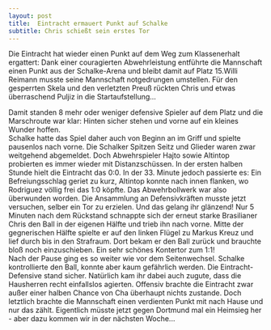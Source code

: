 ```yaml
---
layout: post
title:  Eintracht ermauert Punkt auf Schalke
subtitle: Chris schießt sein erstes Tor
---
```


Die Eintracht hat wieder einen Punkt auf dem Weg zum Klassenerhalt ergattert: Dank einer couragierten Abwehrleistung entführte die Mannschaft einen Punkt aus der Schalke-Arena und bleibt damit auf Platz 15.Willi Reimann musste seine Mannschaft notgedrungen umstellen. Für den gesperrten Skela und den verletzten Preuß rückten Chris und etwas überraschend Puljiz in die Startaufstellung...

Damit standen 8 mehr oder weniger defensive Spieler auf dem Platz und die Marschroute war klar: Hinten sicher stehen und vorne auf ein kleines Wunder hoffen.  
Schalke hatte das Spiel daher auch von Beginn an im Griff und spielte pausenlos nach vorne. Die Schalker Spitzen Seitz und Glieder waren zwar weitgehend abgemeldet. Doch Abwehrspieler Hajto sowie Altintop probierten es immer wieder mit Distanzschüssen. In der ersten halben Stunde hielt die Eintracht das 0:0. In der 33. Minute jedoch passierte es: Ein Befreiungsschlag geriet zu kurz, Altintop konnte nach innen flanken, wo Rodriguez völlig frei das 1:0 köpfte. Das Abwehrbollwerk war also überwunden worden. Die Ansammlung an Defensivkräften musste jetzt versuchen, selber ein Tor zu erzielen. Und das gelang ihr glänzend! Nur 5 Minuten nach dem Rückstand schnappte sich der erneut starke Brasilianer Chris den Ball in der eigenen Hälfte und trieb ihn nach vorne. Mitte der gegnerischen Hälfte spielte er auf den linken Flügel zu Markus Kreuz und lief durch bis in den Strafraum. Dort bekam er den Ball zurück und brauchte bloß noch einzuschieben. Ein sehr schönes Kontertor zum 1:1!  
Nach der Pause ging es so weiter wie vor dem Seitenwechsel. Schalke kontrollierte den Ball, konnte aber kaum gefährlich werden. Die Eintracht-Defensive stand sicher. Natürlich kam ihr dabei auch zugute, dass die Hausherren recht einfallslos agierten. Offensiv brachte die Eintracht zwar außer einer halben Chance von Cha überhaupt nichts zustande. Doch letztlich brachte die Mannschaft einen verdienten Punkt mit nach Hause und nur das zählt. Eigentlich müsste jetzt gegen Dortmund mal ein Heimsieg her - aber dazu kommen wir in der nächsten Woche...
